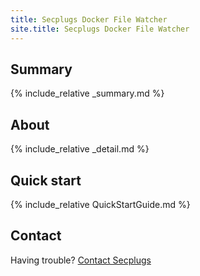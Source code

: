 ```yaml
---
title: Secplugs Docker File Watcher
site.title: Secplugs Docker File Watcher
---
```

## Summary
{% include_relative _summary.md %}

## About
{% include_relative _detail.md %}

## Quick start
{% include_relative QuickStartGuide.md %}

## Contact
Having trouble? [Contact Secplugs ](https://secplugs.com/contacts)